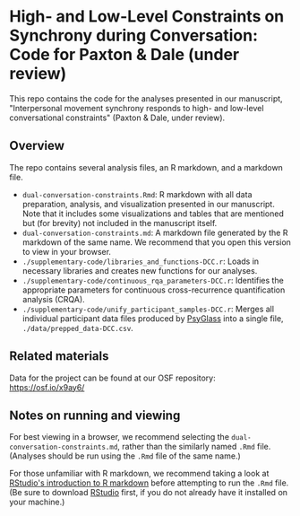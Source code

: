 # High- and Low-Level Constraints on Synchrony during Conversation: Code for Paxton & Dale (under review)

This repo contains the code for the analyses presented in our manuscript, "Interpersonal movement synchrony responds to high- and low-level conversational constraints" (Paxton & Dale, under review).

## Overview

The repo contains several analysis files, an R markdown, and a markdown file.

* `dual-conversation-constraints.Rmd`: R markdown with all data preparation, analysis, and visualization presented in our manuscript. Note that it includes some visualizations and tables that are mentioned but (for brevity) not included in the manuscript itself.
* `dual-conversation-constraints.md`: A markdown file generated by the R markdown of the same name. We recommend that you open this version to view in your browser.
* `./supplementary-code/libraries_and_functions-DCC.r`: Loads in necessary libraries and creates new functions for our analyses.
* `./supplementary-code/continuous_rqa_parameters-DCC.r`: Identifies the appropriate parameters for continuous cross-recurrence quantification analysis (CRQA).
* `./supplementary-code/unify_participant_samples-DCC.r`: Merges all individual participant data files produced by [PsyGlass](https://github.com/a-paxton/psyglass) into a single file, `./data/prepped_data-DCC.csv`.

## Related materials

Data for the project can be found at our OSF repository: https://osf.io/x9ay6/

## Notes on running and viewing

For best viewing in a browser, we recommend selecting the `dual-conversation-constraints.md`, rather than the similarly named `.Rmd` file. (Analyses should be run using the `.Rmd` file of the same name.)

For those unfamiliar with R markdown, we recommend taking a look at [RStudio's introduction to R markdown](http://rmarkdown.rstudio.com/) before attempting to run the `.Rmd` file. (Be sure to download [RStudio](https://www.rstudio.com/) first, if you do not already have it installed on your machine.)
